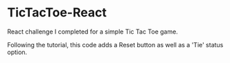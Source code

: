 # TicTacToe-React
React challenge I completed for a simple Tic Tac Toe game.

Following the tutorial, this code adds a Reset button as well as a 'Tie' status option. 
